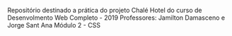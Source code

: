Repositório destinado a prática do projeto Chalé Hotel do curso de Desenvolmento Web Completo - 2019 Professores: Jamilton Damasceno e Jorge Sant Ana Módulo 2 - CSS